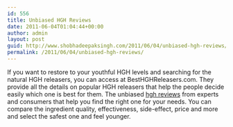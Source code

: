```yaml
---
id: 556
title: Unbiased HGH Reviews
date: 2011-06-04T01:04:44+00:00
author: admin
layout: post
guid: http://www.shobhadeepaksingh.com/2011/06/04/unbiased-hgh-reviews/
permalink: /2011/06/04/unbiased-hgh-reviews/
---
```

If you want to restore to your youthful HGH levels and searching for the natural HGH releasers, you can access at BestHGHReleasers.com. They provide all the details on popular HGH releasers that help the people decide easily which one is best for them. The unbiased [hgh reviews](http://www.besthghreleasers.com/) from experts and consumers that help you find the right one for your needs. You can compare the ingredient quality, effectiveness, side-effect, price and more and select the safest one and feel younger.